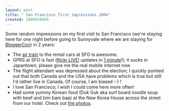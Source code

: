 ```yaml
---
layout: post
title: " San Francisco first impressions 2004"
created: 1099559459
---
```

<p>
Some random impressions on my first visit to San Francisco (we're staying here for one night before going to Sunnyvale where we are staying for <a href="http://bloggercon.org/">BloggerCon</a>)  in 2 years:
</p><ul>
<li>The <a href="http://www.flysfo.com/guide_nonflash/airportinfo/airtrain.htm">air train</a> to the rental cars at SFO is awesome.</li>
<li>GPRS at SFO is fast (<a href="http://www.flickr.com/photos/roland/tags/flickrlive/">flickr LIVE!</a> updates in <a href="http://www.flickr.com/photos/roland/1250624/">1 minute</a>!); it sucks in Japantown; please give me the real mobile internet now</li>
<li>The flight attendant was depressed about the election; I quickly pointed out that both Canada and the USA have problems which is true but still I'd rather live in Canada.  Of course,  I am biased :-) !</li>
<li>I love San Francisco; I wish I could come here more often!</li>
<li>Had some yummy Korean food (Duk Guk aka surf board noodle soup with beef and bim bam bap) at the New Korea House across the street from our hotel.  Check out <a href="http://www.flickr.com/photos/roland/1256083/">the photos</a>.  </li>
</ul>

